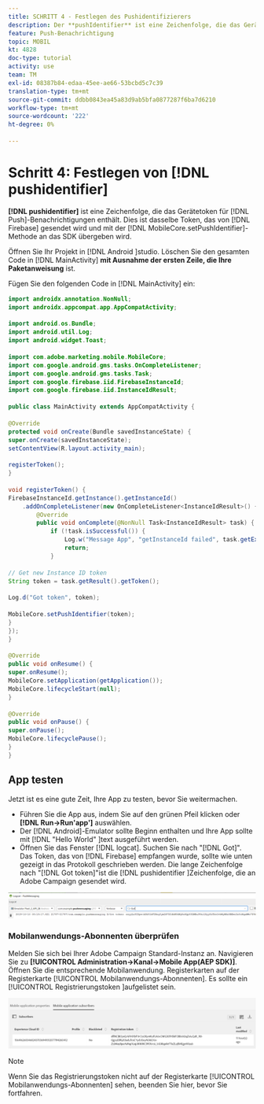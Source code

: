```yaml
---
title: SCHRITT 4 - Festlegen des Pushidentifizierers
description: Der **pushIdentifier** ist eine Zeichenfolge, die das Gerätetoken für Push-Benachrichtigungen enthält. Dies ist dasselbe Token, das von Firebase gesendet und mit der MobileCore.setPushIdentifier-Methode an das SDK übergeben wird.
feature: Push-Benachrichtigung
topic: MOBIL
kt: 4828
doc-type: tutorial
activity: use
team: TM
exl-id: 08387b84-edaa-45ee-ae66-53bcbd5c7c39
translation-type: tm+mt
source-git-commit: ddbb0843ea45a83d9ab5bfa0877287f6ba7d6210
workflow-type: tm+mt
source-wordcount: '222'
ht-degree: 0%

---
```


# Schritt 4: Festlegen von [!DNL pushidentifier]

**[!DNL pushidentifier]** ist eine Zeichenfolge, die das Gerätetoken für [!DNL Push]-Benachrichtigungen enthält. Dies ist dasselbe Token, das von [!DNL Firebase] gesendet wird und mit der [!DNL MobileCore.setPushIdentifier]-Methode an das SDK übergeben wird.

Öffnen Sie Ihr Projekt in [!DNL Android ]studio. Löschen Sie den gesamten Code in [!DNL MainActivity] **mit Ausnahme der ersten Zeile, die Ihre Paketanweisung** ist.

Fügen Sie den folgenden Code in [!DNL MainActivity] ein:

<!--
Removed `{.line-numbers}` below
-->

```java
import androidx.annotation.NonNull;
import androidx.appcompat.app.AppCompatActivity;

import android.os.Bundle;
import android.util.Log;
import android.widget.Toast;

import com.adobe.marketing.mobile.MobileCore;
import com.google.android.gms.tasks.OnCompleteListener;
import com.google.android.gms.tasks.Task;
import com.google.firebase.iid.FirebaseInstanceId;
import com.google.firebase.iid.InstanceIdResult;

public class MainActivity extends AppCompatActivity {

@Override
protected void onCreate(Bundle savedInstanceState) {
super.onCreate(savedInstanceState);
setContentView(R.layout.activity_main);

registerToken();
}

void registerToken() {
FirebaseInstanceId.getInstance().getInstanceId()
    .addOnCompleteListener(new OnCompleteListener<InstanceIdResult>() {
        @Override
        public void onComplete(@NonNull Task<InstanceIdResult> task) {
            if (!task.isSuccessful()) {
                Log.w("Message App", "getInstanceId failed", task.getException());
                return;
            }

// Get new Instance ID token
String token = task.getResult().getToken();

Log.d("Got token", token);

MobileCore.setPushIdentifier(token);
}
});
}

@Override
public void onResume() {
super.onResume();
MobileCore.setApplication(getApplication());
MobileCore.lifecycleStart(null);
}

@Override
public void onPause() {
super.onPause();
MobileCore.lifecyclePause();
}
}
```

## App testen

Jetzt ist es eine gute Zeit, Ihre App zu testen, bevor Sie weitermachen.

* Führen Sie die App aus, indem Sie auf den grünen Pfeil klicken oder **[!DNL Run->Run'app']** auswählen.
* Der [!DNL Android]-Emulator sollte Beginn enthalten und Ihre App sollte mit [!DNL "Hello World" ]text ausgeführt werden.
* Öffnen Sie das Fenster [!DNL logcat]. Suchen Sie nach &quot;[!DNL Got]&quot;. Das Token, das von [!DNL Firebase] empfangen wurde, sollte wie unten gezeigt in das Protokoll geschrieben werden. Die lange Zeichenfolge nach &quot;[!DNL Got token]&quot;ist die [!DNL pushidentifier ]Zeichenfolge, die an Adobe Campaign gesendet wird.

![logcat-token](assets/logcat-got-token.PNG)

### Mobilanwendungs-Abonnenten überprüfen

Melden Sie sich bei Ihrer Adobe Campaign Standard-Instanz an.
Navigieren Sie zu **[!UICONTROL Administration->Kanal->Mobile App(AEP SDK)]**. Öffnen Sie die entsprechende Mobilanwendung. Registerkarten auf der Registerkarte [!UICONTROL Mobilanwendungs-Abonnenten]. Es sollte ein [!UICONTROL Registrierungstoken ]aufgelistet sein.

![mobile-application-subscribers](assets/mobile-application-subscribers.PNG)

>[!NOTE]
>
>Wenn Sie das Registrierungstoken nicht auf der Registerkarte [!UICONTROL Mobilanwendungs-Abonnenten] sehen, beenden Sie hier, bevor Sie fortfahren.
